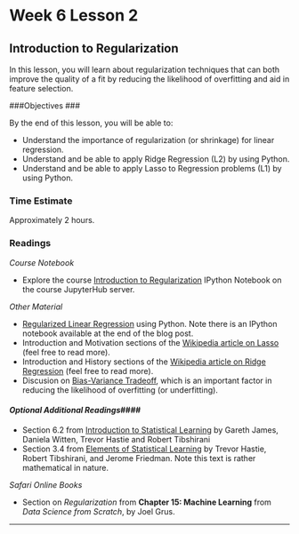 # Week 6 Lesson 2 #
## Introduction to Regularization ##

In this lesson, you will learn about regularization techniques that can
both improve the quality of a fit by reducing the likelihood of
overfitting and aid in feature selection.

###Objectives ###

By the end of this lesson, you will be able to:

- Understand the importance of regularization (or shrinkage) for linear regression.
- Understand and be able to apply Ridge Regression (L2) by using Python.
- Understand and be able to apply Lasso to Regression problems (L1) by using Python.

### Time Estimate ###

Approximately 2 hours.

### Readings ####

_Course Notebook_

- Explore the course [Introduction to Regularization][regularization]
IPython Notebook on the course JupyterHub server.

_Other Material_

- [Regularized Linear Regression][rlr] using Python. Note there is an
IPython notebook available at the end of the blog post.
- Introduction and Motivation sections of the [Wikipedia article on
Lasso][wlas] (feel free to read more).
- Introduction and History sections of the [Wikipedia article on Ridge
Regression][wrid] (feel free to read more).
- Discusion on [Bias-Variance Tradeoff][dbv], which is an important
factor in reducing the likelihood of overfitting (or underfitting).

#### *Optional Additional Readings*####

- Section 6.2 from [Introduction to Statistical Learning][isl]  by
Gareth James, Daniela Witten, Trevor Hastie and Robert Tibshirani
- Section 3.4 from [Elements of Statistical Learning][esl] by Trevor
Hastie, Robert Tibshirani, and Jerome Friedman. Note this text is rather
mathematical in nature.

_Safari Online Books_

- Section on _Regularization_ from **Chapter 15: Machine Learning** from _Data Science from Scratch_, by Joel Grus.

-----

[regularization]: notebooks/regularization.ipynb

[rlr]: http://www.datarobot.com/blog/regularized-linear-regression-with-scikit-learn/
[isl]: http://www-bcf.usc.edu/~gareth/ISL/
[esl]: http://statweb.stanford.edu/~tibs/ElemStatLearn/
[wlas]: https://en.wikipedia.org/wiki/Lasso_(statistics)
[wrid]: https://en.wikipedia.org/wiki/Tikhonov_regularization
[dbv]: http://scott.fortmann-roe.com/docs/BiasVariance.html